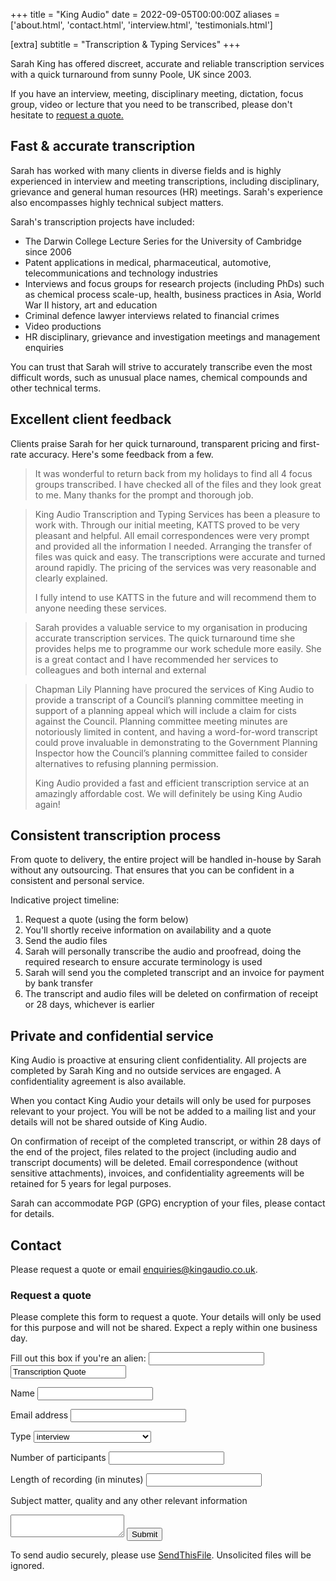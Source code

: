 +++
title = "King Audio"
date = 2022-09-05T00:00:00Z
aliases = ['about.html', 'contact.html', 'interview.html', 'testimonials.html']

[extra]
subtitle = "Transcription & Typing Services"
+++

Sarah King has offered discreet, accurate and reliable transcription services with a quick turnaround from sunny Poole, UK since 2003.


If you have an interview, meeting, disciplinary meeting, dictation, focus group, video or lecture that you need to be transcribed, please don't hesitate to [request a quote.](#contact)


## Fast & accurate transcription

Sarah has worked with many clients in diverse fields and is highly experienced in interview and
meeting transcriptions, including disciplinary, grievance and general human resources (HR) meetings.
Sarah's experience also encompasses highly technical subject matters. 

Sarah's transcription projects have included:
* The Darwin College Lecture Series for the University of Cambridge since 2006
* Patent applications in medical, pharmaceutical, automotive, telecommunications and technology industries
* Interviews and focus groups for research projects (including PhDs) such as chemical process scale-up, health,
	business practices in Asia, World War II history, art and education
* Criminal defence lawyer interviews related to financial crimes
* Video productions
* HR disciplinary, grievance and investigation meetings and management enquiries

You can trust that Sarah will strive to accurately transcribe even the most difficult words, such as
unusual place names, chemical compounds and other technical terms.

## Excellent client feedback

Clients praise Sarah for her quick turnaround, transparent pricing and first-rate accuracy. Here's
some feedback from a few.

> It was wonderful to return back from my holidays to find all 4 focus groups transcribed. I have
> checked all of the files and they look great to me. Many thanks for the prompt and thorough job.  

> King Audio Transcription and Typing Services has been a pleasure to work with. Through our initial
> meeting, KATTS proved to be very pleasant and helpful. All email correspondences were very prompt
> and provided all the information I needed. Arranging the transfer of files was quick and easy. The
> transcriptions were accurate and turned around rapidly. The pricing of the services was very
> reasonable and clearly explained.
>
> I fully intend to use KATTS in the future and will recommend them to anyone needing these services.  

> Sarah provides a valuable service to my organisation in producing accurate transcription services.
> The quick turnaround time she provides helps me to programme our work schedule more easily. She is
> a great contact and I have recommended her services to colleagues and both internal and external  

> Chapman Lily Planning have procured the services of King Audio to provide a transcript of a Council’s planning committee meeting in support of a planning appeal which will include a claim for cists against the Council. Planning committee meeting minutes are notoriously limited in content, and having a word-for-word transcript could prove invaluable in demonstrating to the Government Planning Inspector how the Council’s planning committee failed to consider alternatives to refusing planning permission. 
> 
> King Audio provided a fast and efficient transcription service at an amazingly affordable cost. We will definitely be using King Audio again!

## Consistent transcription process
From quote to delivery, the entire project will be handled in-house by Sarah without any
outsourcing. That ensures that you can be confident in a consistent and personal service.

Indicative project timeline:
1. Request a quote (using the form below) 
2. You'll shortly receive information on availability and a quote
3. Send the audio files
4. Sarah will personally transcribe the audio and proofread, doing the required research to ensure
	accurate terminology is used
5. Sarah will send you the completed transcript and an invoice for payment by bank transfer 
6. The transcript and audio files will be deleted on confirmation of receipt or 28 days, whichever
	is earlier

## Private and confidential service

King Audio is proactive at ensuring client confidentiality. All projects are completed by Sarah King
and no outside services are engaged. A confidentiality agreement is also available.

When you contact King Audio your details will only be used for purposes relevant to your project. You
will be not be added to a mailing list and your details will not be shared outside of King Audio.

On confirmation of receipt of the completed transcript, or within 28 days of the end of the project,
files related to the project (including audio and transcript documents) will be deleted. Email
correspondence (without sensitive attachments), invoices, and confidentiality agreements will be
retained for 5 years for legal purposes.

Sarah can accommodate PGP (GPG) encryption of your files, please contact for details.

## Contact

Please request a quote or email [enquiries@kingaudio.co.uk](mailto:enquiries@kingaudio.co.uk).

<form class="contact" action="/contact_success" method="POST" name="contact"
netlify-honeypot="alien-field" data-netlify="true">

### Request a quote

Please complete this form to request a quote. Your details will only be used for this
purpose and will not be shared. Expect a reply within one business day.

<input type="hidden" name="form-name" value="contact">
<div class="alien-check">
	<label>Fill out this box if you're an alien:
		<input name="alien-field">
	</label>
	<input type="text" name="subject" value="Transcription Quote">
</div>

<label>Name</label>
<input type="text" id="name" class="contact-form" name="Name" value="" required="required">

<label>Email address</label>
<input type="email" id="email" class="contact-form" name="Email" value=""  required="required">

<label>Type</label>
<select id="type" class="contact-form" name="Project type">
	<option value="interview">interview</option>
	<option value="meeting">meeting</option>
	<option value="focus group">focus group</option>
	<option value="conference">conference</option>
	<option value="other">other (please specify below)</option>
</select>

<label>Number of participants</label>
<input type="text" id="number-of-participants" class="contact-form" name="Number of participants" required="required">

<label>Length of recording (in minutes)</label>
<input type="text" id="length" class="contact-form" name="Recording length (in minutes)" required="required">

<label>Subject matter, quality and any other relevant information</label>
<textarea id="additions" class="contact-form" name="Subject, quality and other information" data-minlength="20"></textarea>

<input type="submit" value="Submit" id="submit-button">
</form>


To send audio securely, please use
[SendThisFile](https://www.sendthisfile.com/f.jsp?id=pbqdyvPkN6jOmxgwOV8NUK0I). Unsolicited files
will be ignored. 

